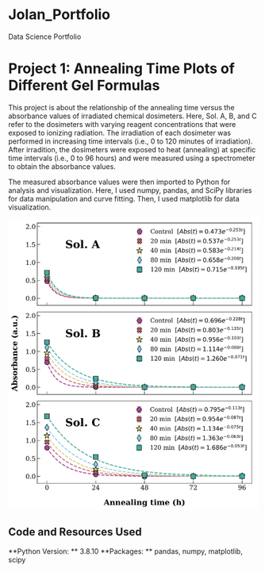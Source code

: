 # Jolan_Portfolio
Data Science Portfolio

# Project 1: Annealing Time Plots of Different Gel Formulas

This project is about the relationship of the annealing time versus the absorbance values of irradiated chemical dosimeters. Here, Sol. A, B, and C refer to the dosimeters with varying reagent concentrations that were exposed to ionizing radiation. The irradiation of each dosimeter was performed in increasing time intervals (i.e., 0 to 120 minutes of irradiation). After irradition, the dosimeters were exposed to heat (annealing) at specific time intervals (i.e., 0 to 96 hours) and were measured using a spectrometer to obtain the absorbance values.

The measured absorbance values were then imported to Python for analysis and visualization. Here, I used numpy, pandas, and SciPy libraries for data manipulation and curve fitting. Then, I used matplotlib for data visualization.

![](https://github.com/jetano/Jolan_Portfolio/blob/main/images/DecaySolABC.jpg)

## Code and Resources Used
**Python Version: ** 3.8.10
**Packages: ** pandas, numpy, matplotlib, scipy
